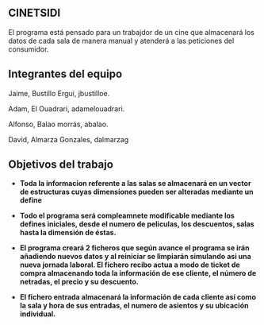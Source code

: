 ## CINETSIDI

El programa está pensado para un trabajdor de un cine que almacenará los datos de cada sala de manera manual y atenderá a las peticiones del consumidor. 

## Integrantes del equipo

Jaime, Bustillo Ergui, jbustilloe.

Adam, El Ouadrari, adamelouadrari.

Alfonso, Balao morrás, abalao.

David, Almarza Gonzales, dalmarzag


## Objetivos del trabajo

* **Toda la informacion referente a las salas se almacenará en un vector de estructuras cuyas dimensiones pueden ser alteradas mediante un define** 

* **Todo el programa será compleamnete modificable mediante los defines iniciales, desde el numero de peliculas, los descuentos, salas hasta la dimensión de éstas.**

* **El programa creará 2 ficheros que según avance el programa se irán añadiendo nuevos datos y al reiniciar se limpiarán simulando asi una nueva jornada laboral. El fichero recibo actua a modo de ticket de compra almacenando toda la información de ese cliente, el número de netradas, el precio y su descuento.**

* **El fichero entrada almacenará la información de cada cliente así como la sala y hora de sus entradas, el numero de asientos y su ubicación individual.**


